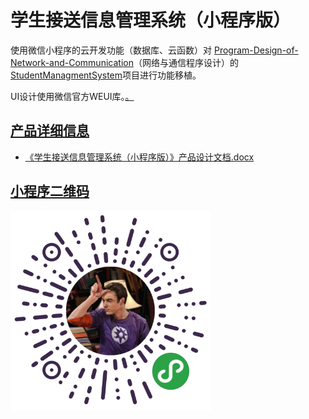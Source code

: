 # 学生接送信息管理系统（小程序版）

使用微信小程序的云开发功能（数据库、云函数）对 <a href="https://github.com/Eddie-He-090/Program-Design-of-Network-and-Communication" target="_blank">Program-Design-of-Network-and-Communication</a>（网络与通信程序设计）的<a href="https://github.com/Eddie-He-090/Program-Design-of-Network-and-Communication/tree/master/StudentManagmentSystem" target="_blank">StudentManagmentSystem</a>项目进行功能移植。

UI设计使用微信官方WEUI库。<a href="https://github.com/wechat-miniprogram/weui-miniprogram" target="_blank">。

## 产品详细信息

- 《学生接送信息管理系统（小程序版）》产品设计文档.docx

## 小程序二维码

<img src="https://github.com/Eddie-He-090/miniprogram/blob/master/miniprogram%20QR%20code.jpg" width="320" height="320" alt="miniprogram QR code">
